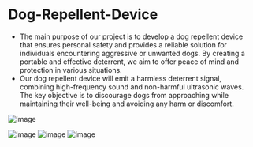 # Dog-Repellent-Device
* The main purpose of our project is to develop a dog repellent device that ensures personal safety and provides a reliable solution for individuals encountering aggressive or unwanted dogs. By creating a portable and effective deterrent, we aim to offer peace of mind and protection in various situations.
* Our dog repellent device will emit a harmless deterrent signal, combining high-frequency sound and non-harmful ultrasonic waves. The key objective is to discourage dogs from approaching while maintaining their well-being and avoiding any harm or discomfort.

![image](https://github.com/Mahi4052/Dog-Repellent-Device/assets/95848665/b9cd784b-be91-4d3e-857e-d972f004b22f)


![image](https://github.com/Mahi4052/Dog-Repellent-Device/assets/95848665/f6240042-32cd-4dcb-a83a-777bfc023c42)    ![image](https://github.com/Mahi4052/Dog-Repellent-Device/assets/95848665/496db085-b1d1-4623-a258-ed5d488b3faa)        ![image](https://github.com/Mahi4052/Dog-Repellent-Device/assets/95848665/5ddeefd9-d025-41e8-9e71-b5464421cc0b)

    


